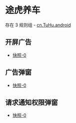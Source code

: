 # 途虎养车

存在 3 规则组 - [cn.TuHu.android](/src/apps/cn.TuHu.android.ts)

## 开屏广告

- [快照-0](https://i.gkd.li/import/12846408)

## 广告弹窗

- [快照-0](https://i.gkd.li/import/13228818)

## 请求通知权限弹窗

- [快照-0](https://i.gkd.li/import/13228796)
